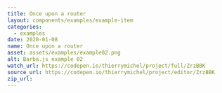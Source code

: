 ```yaml
---
title: Once upon a router
layout: components/examples/example-item
categories:
  - examples
date: 2020-01-08
name: Once upon a router
asset: assets/examples/example02.png
alt: Barba.js example 02
watch_url: https://codepen.io/thierrymichel/project/full/ZrzBBK
source_url: https://codepen.io/thierrymichel/project/editor/ZrzBBK
zip_url:
---
```

